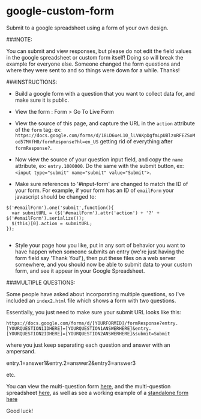google-custom-form
==================

Submit to a google spreadsheet using a form of your own design.

###NOTE:

You can submit and view responses, but please do not edit the field values in the google spreadsheet or custom form itself! Doing so will break the example for everyone else. Someone changed the form questions and where they were sent to and so things were down for a while. Thanks!

###INSTRUCTIONS:

* Build a google form with a question that you want to collect data for, and make sure it is public.

* View the form : Form > Go To Live Form

*  View the source of this page, and capture the URL in the `action` attribute of the `form` tag: ex:
`https://docs.google.com/forms/d/18LD6ueL10_lLVAKpDgfmLpUBlzoRFEZSoMod57MXfH0/formResponse?hl=en_US` getting rid of everything after `formResponse?`.

* Now view the source of your question input field, and copy the `name` attribute, ex: `entry.1000000`. Do the same with the submit button, ex: `<input type="submit" name="submit" value="Submit">`.

* Make sure references to '#input-form' are changed to match the ID of your form. For example, if your form has an ID of `emailForm` your javascript should be changed to:

```
$('#emailForm').one('submit',function(){
  var submitURL = ($('#emailForm').attr('action') + '?' + $('#emailForm').serialize());
  $(this)[0].action = submitURL;
});
      
```

* Style your page how you like, put in any sort of behavior you want to have happen when someone submits an entry (we're just having the form field say 'Thank You!'), then put these files on a web server somewhere, and you should now be able to submit data to your custom form, and see it appear in your Google Spreadsheet.


###MULTIPLE QUESTIONS:

Some people have asked about incorporating multiple questions, so I've included an `index2.html` file which shows a form with two questions.

Essentially, you just need to make sure your submit URL looks like this:

```
https://docs.google.com/forms/d/[YOURFORMID]/formResponse?entry.[YOURQUESTION1IDHERE]=[YOURQUESTION1ANSWERHERE]&entry.[YOURQUESTION2IDHERE]=[YOURQUESTION2ANSWERHERE]&submit=Submit
```

where you just keep separating each question and answer with an ampersand.

entry.1=answer1&entry.2=answer2&entry3=answer3

etc.

You can view the multi-question form [here](https://docs.google.com/forms/d/1s0r2Cl5rDGMqD8u08BgUO7lvDrvO9Dr1nm9MsrWxOxQ), and the multi-question spreadsheet [here](https://docs.google.com/spreadsheets/d/1w85vK4K-aUH0zGOXAxlQ71lGA5KypdvdI0kADbB0jtc/edit#gid=567095505), as well as see a working example of a [standalone form here](http://mikeheavers.com/lab/google/forms/custom-form.html)


Good luck!
